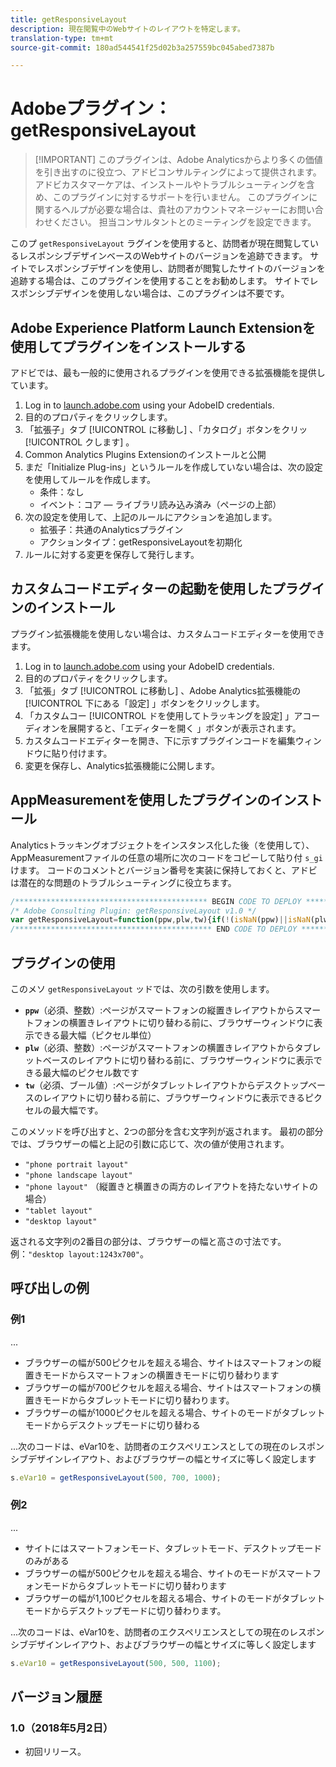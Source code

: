 ```yaml
---
title: getResponsiveLayout
description: 現在閲覧中のWebサイトのレイアウトを特定します。
translation-type: tm+mt
source-git-commit: 180ad544541f25d02b3a257559bc045abed7387b

---
```



# Adobeプラグイン：getResponsiveLayout

> [!IMPORTANT] このプラグインは、Adobe Analyticsからより多くの価値を引き出すのに役立つ、アドビコンサルティングによって提供されます。 アドビカスタマーケアは、インストールやトラブルシューティングを含め、このプラグインに対するサポートを行いません。 このプラグインに関するヘルプが必要な場合は、貴社のアカウントマネージャーにお問い合わせください。 担当コンサルタントとのミーティングを設定できます。

このプ `getResponsiveLayout` ラグインを使用すると、訪問者が現在閲覧しているレスポンシブデザインベースのWebサイトのバージョンを追跡できます。 サイトでレスポンシブデザインを使用し、訪問者が閲覧したサイトのバージョンを追跡する場合は、このプラグインを使用することをお勧めします。 サイトでレスポンシブデザインを使用しない場合は、このプラグインは不要です。

## Adobe Experience Platform Launch Extensionを使用してプラグインをインストールする

アドビでは、最も一般的に使用されるプラグインを使用できる拡張機能を提供しています。

1. Log in to [launch.adobe.com](https://launch.adobe.com) using your AdobeID credentials.
1. 目的のプロパティをクリックします。
1. 「拡張子」タブ [!UICONTROL に移動し] 、「カタログ」ボタンをクリッ [!UICONTROL クします] 。
1. Common Analytics Plugins  Extensionのインストールと公開
1. まだ「Initialize Plug-ins」というルールを作成していない場合は、次の設定を使用してルールを作成します。
   * 条件：なし
   * イベント：コア — ライブラリ読み込み済み（ページの上部）
1. 次の設定を使用して、上記のルールにアクションを追加します。
   * 拡張子：共通のAnalyticsプラグイン
   * アクションタイプ：getResponsiveLayoutを初期化
1. ルールに対する変更を保存して発行します。

## カスタムコードエディターの起動を使用したプラグインのインストール

プラグイン拡張機能を使用しない場合は、カスタムコードエディターを使用できます。

1. Log in to [launch.adobe.com](https://launch.adobe.com) using your AdobeID credentials.
1. 目的のプロパティをクリックします。
1. 「拡張」タブ [!UICONTROL に移動し] 、Adobe Analytics拡張機能の [!UICONTROL 下にある「設定] 」ボタンをクリックします。
1. 「カスタムコー [!UICONTROL ドを使用してトラッキングを設定] 」アコーディオンを展開すると、「エディターを開く  」ボタンが表示されます。
1. カスタムコードエディターを開き、下に示すプラグインコードを編集ウィンドウに貼り付けます。
1. 変更を保存し、Analytics拡張機能に公開します。

## AppMeasurementを使用したプラグインのインストール

Analyticsトラッキングオブジェクトをインスタンス化した後（を使用して）、AppMeasurementファイルの任意の場所に次のコードをコピーして貼り付 `s_gi`けます。 コードのコメントとバージョン番号を実装に保持しておくと、アドビは潜在的な問題のトラブルシューティングに役立ちます。

```js
/******************************************* BEGIN CODE TO DEPLOY *******************************************/
/* Adobe Consulting Plugin: getResponsiveLayout v1.0 */
var getResponsiveLayout=function(ppw,plw,tw){if(!(isNaN(ppw)||isNaN(plw)||isNaN(tw)||plw<ppw||tw<plw)){var b=window.innerWidth|| document.documentElement.clientWidth||document.body.clientWidth;return(ppw<plw&&b<=plw?b<=ppw?"phone portrait layout":"phone landscape layout":b<=plw?"phone layout":b<=tw?"tablet layout":"desktop layout")+":"+b+"x"+(window.innerHeight|| document.documentElement.clientHeight||document.body.clientHeight)}};
/******************************************** END CODE TO DEPLOY ********************************************/
```

## プラグインの使用

このメソ `getResponsiveLayout` ッドでは、次の引数を使用します。

* **`ppw`**（必須、整数）:ページがスマートフォンの縦置きレイアウトからスマートフォンの横置きレイアウトに切り替わる前に、ブラウザーウィンドウに表示できる最大幅（ピクセル単位）
* **`plw`**（必須、整数）:ページがスマートフォンの横置きレイアウトからタブレットベースのレイアウトに切り替わる前に、ブラウザーウィンドウに表示できる最大幅のピクセル数です
* **`tw`**（必須、ブール値）:ページがタブレットレイアウトからデスクトップベースのレイアウトに切り替わる前に、ブラウザーウィンドウに表示できるピクセルの最大幅です。

このメソッドを呼び出すと、2つの部分を含む文字列が返されます。 最初の部分では、ブラウザーの幅と上記の引数に応じて、次の値が使用されます。

* `"phone portrait layout"`
* `"phone landscape layout"`
* `"phone layout"` （縦置きと横置きの両方のレイアウトを持たないサイトの場合）
* `"tablet layout"`
* `"desktop layout"`

返される文字列の2番目の部分は、ブラウザーの幅と高さの寸法です。 例：`"desktop layout:1243x700"`。

## 呼び出しの例

### 例1

...

* ブラウザーの幅が500ピクセルを超える場合、サイトはスマートフォンの縦置きモードからスマートフォンの横置きモードに切り替わります
* ブラウザーの幅が700ピクセルを超える場合、サイトはスマートフォンの横置きモードからタブレットモードに切り替わります。
* ブラウザーの幅が1000ピクセルを超える場合、サイトのモードがタブレットモードからデスクトップモードに切り替わる

...次のコードは、eVar10を、訪問者のエクスペリエンスとしての現在のレスポンシブデザインレイアウト、およびブラウザーの幅とサイズに等しく設定します

```js
s.eVar10 = getResponsiveLayout(500, 700, 1000);
```

### 例2

...

* サイトにはスマートフォンモード、タブレットモード、デスクトップモードのみがある
* ブラウザーの幅が500ピクセルを超える場合、サイトのモードがスマートフォンモードからタブレットモードに切り替わります
* ブラウザーの幅が1,100ピクセルを超える場合、サイトのモードがタブレットモードからデスクトップモードに切り替わります。

...次のコードは、eVar10を、訪問者のエクスペリエンスとしての現在のレスポンシブデザインレイアウト、およびブラウザーの幅とサイズに等しく設定します

```js
s.eVar10 = getResponsiveLayout(500, 500, 1100);
```

## バージョン履歴

### 1.0（2018年5月2日）

* 初回リリース。
